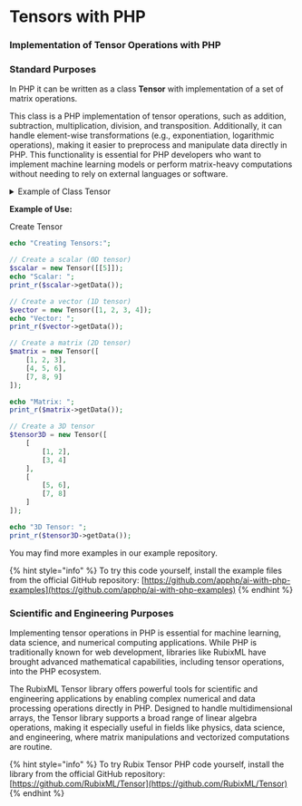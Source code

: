 # Tensors with PHP

### Implementation of Tensor Operations with PHP

### Standard Purposes

In PHP  it can be written as a class **Tensor** with implementation of a set of matrix operations.

This class is a PHP implementation of tensor operations, such as addition, subtraction, multiplication, division, and transposition. Additionally, it can handle element-wise transformations (e.g., exponentiation, logarithmic operations), making it easier to preprocess and manipulate data directly in PHP. This functionality is essential for PHP developers who want to implement machine learning models or perform matrix-heavy computations without needing to rely on external languages or software.

<details>

<summary>Example of Class Tensor</summary>

```php
class Tensor {
    private array $data;
    private array $shape;

    public function __construct(array $data) {
        if (!is_array($data)) {
            // Convert single values to array format
            $data = [$data];
        }
        $this->validateData($data);
        $this->data = $data;
        $this->shape = $this->calculateShape($data);
    }

    private function validateData(array $data): void {
        if (empty($data)) {
            throw new InvalidArgumentException("Tensor cannot be empty");
        }

        $this->validateNestedArrays($data);
    }

    private function validateNestedArrays(array $arr, ?int $depth = null): void {
        $firstLength = count($arr);

        foreach ($arr as $element) {
            if (is_array($element)) {
                if ($depth === null) {
                    $depth = count($element);
                } elseif (count($element) !== $depth) {
                    throw new InvalidArgumentException("Inconsistent dimensions in tensor");
                }
                $this->validateNestedArrays($element, $depth);
            }
        }
    }

    private function calculateShape(array $data): array {
        $shape = [];
        $current = $data;

        while (is_array($current)) {
            $shape[] = count($current);
            $current = $current[0] ?? null;
        }

        return $shape;
    }

    public function shape(): array {
        return $this->shape;
    }

    public function reshape(array $newShape): self {
        $totalElements = array_product($this->shape);
        $newTotalElements = array_product($newShape);

        if ($totalElements !== $newTotalElements) {
            throw new InvalidArgumentException("Cannot reshape tensor: incompatible dimensions");
        }

        $flatData = $this->flatten($this->data);
        $reshaped = $this->reshapeArray($flatData, $newShape, 0);

        return new self($reshaped);
    }

    private function flatten(array $array): array {
        $result = [];
        array_walk_recursive($array, function($value) use (&$result) {
            $result[] = $value;
        });
        return $result;
    }

    private function reshapeArray(array $flatData, array $shape, int $offset): array {
        if (empty($shape)) {
            throw new InvalidArgumentException("Shape cannot be empty");
        }

        $currentDim = array_shift($shape);
        $subSize = empty($shape) ? 1 : array_product($shape);
        $result = [];

        for ($i = 0; $i < $currentDim; $i++) {
            if (empty($shape)) {
                $result[] = $flatData[$offset + $i];
            } else {
                $result[] = $this->reshapeArray($flatData, $shape, $offset + ($i * $subSize));
            }
        }

        return $result;
    }

    public function add(Tensor $other): self {
        if ($this->shape !== $other->shape) {
            throw new InvalidArgumentException("Tensors must have the same shape for addition");
        }

        $result = $this->elementWiseOperation($this->data, $other->data, fn($a, $b) => $a + $b);
        return new self($result);
    }

    public function subtract(Tensor $other): self {
        if ($this->shape !== $other->shape) {
            throw new InvalidArgumentException("Tensors must have the same shape for subtraction");
        }

        $result = $this->elementWiseOperation($this->data, $other->data, fn($a, $b) => $a - $b);
        return new self($result);
    }

    public function multiply(Tensor $other): self {
        if ($this->shape !== $other->shape) {
            throw new InvalidArgumentException("Tensors must have the same shape for element-wise multiplication");
        }

        $result = $this->elementWiseOperation($this->data, $other->data, fn($a, $b) => $a * $b);
        return new self($result);
    }

    public function divide(Tensor $other): self {
        if ($this->shape !== $other->shape) {
            throw new InvalidArgumentException("Tensors must have the same shape for division");
        }

        $result = $this->elementWiseOperation($this->data, $other->data, function($a, $b) {
            if ($b == 0) {
                throw new DivisionByZeroError("Division by zero");
            }
            return $a / $b;
        });
        return new self($result);
    }

    private function elementWiseOperation(array $arr1, array $arr2, callable $operation): array {
        $result = [];

        foreach ($arr1 as $key => $value) {
            if (is_array($value)) {
                $result[$key] = $this->elementWiseOperation($value, $arr2[$key], $operation);
            } else {
                $result[$key] = $operation($value, $arr2[$key]);
            }
        }

        return $result;
    }

    public function matrixMultiply(Tensor $other): self {
        if (count($this->shape) !== 2 || count($other->shape) !== 2) {
            throw new InvalidArgumentException("Matrix multiplication requires 2D tensors");
        }

        if ($this->shape[1] !== $other->shape[0]) {
            throw new InvalidArgumentException("Incompatible dimensions for matrix multiplication");
        }

        $result = [];
        for ($i = 0; $i < $this->shape[0]; $i++) {
            $result[$i] = [];
            for ($j = 0; $j < $other->shape[1]; $j++) {
                $sum = 0;
                for ($k = 0; $k < $this->shape[1]; $k++) {
                    $sum += $this->data[$i][$k] * $other->data[$k][$j];
                }
                $result[$i][$j] = $sum;
            }
        }

        return new self($result);
    }

    public function dotProduct(Tensor $other): float {
        // Ensure both tensors are vectors (1D)
        if (count($this->shape) !== 1 || count($other->shape) !== 1) {
            throw new InvalidArgumentException("Dot product requires 1D tensors (vectors)");
        }

        // Check dimensions match
        if ($this->shape[0] !== $other->shape[0]) {
            throw new InvalidArgumentException("Vectors must have the same dimension");
        }

        $result = 0;
        for ($i = 0; $i < $this->shape[0]; $i++) {
            $result += $this->data[$i] * $other->data[$i];
        }

        return $result;
    }

    public function transpose(): self {
        if (count($this->shape) !== 2) {
            throw new InvalidArgumentException("Transpose operation is only supported for 2D tensors");
        }

        $result = [];
        for ($i = 0; $i < $this->shape[1]; $i++) {
            for ($j = 0; $j < $this->shape[0]; $j++) {
                $result[$i][$j] = $this->data[$j][$i];
            }
        }

        return new self($result);
    }

    public function determinant(): float {
        if (count($this->shape) !== 2 || $this->shape[0] !== $this->shape[1]) {
            throw new InvalidArgumentException("Determinant requires a square matrix");
        }

        $n = $this->shape[0];

        if ($n === 1) {
            return $this->data[0][0];
        }

        if ($n === 2) {
            return $this->data[0][0] * $this->data[1][1] - $this->data[0][1] * $this->data[1][0];
        }

        $det = 0;
        for ($j = 0; $j < $n; $j++) {
            $det += pow(-1, $j) * $this->data[0][$j] * $this->getMinor(0, $j)->determinant();
        }

        return $det;
    }

    private function getMinor(int $row, int $col): self {
        $minor = [];
        $n = $this->shape[0];
        $r = 0;

        for ($i = 0; $i < $n; $i++) {
            if ($i === $row) continue;
            $minor[$r] = [];
            $c = 0;
            for ($j = 0; $j < $n; $j++) {
                if ($j === $col) continue;
                $minor[$r][$c] = $this->data[$i][$j];
                $c++;
            }
            $r++;
        }

        return new self($minor);
    }

    public function exp(): self {
        return $this->applyFunction(fn($x) => exp($x));
    }

    public function log(): self {
        return $this->applyFunction(fn($x) => log($x));
    }

    public function power(float $n): self {
        return $this->applyFunction(fn($x) => pow($x, $n));
    }

    private function applyFunction(callable $func): self {
        $result = $this->applyFunctionToArray($this->data, $func);
        return new self($result);
    }

    private function applyFunctionToArray(array $arr, callable $func): array {
        $result = [];
        foreach ($arr as $key => $value) {
            if (is_array($value)) {
                $result[$key] = $this->applyFunctionToArray($value, $func);
            } else {
                $result[$key] = $func($value);
            }
        }
        return $result;
    }

    public function getData(): array {
        return $this->data;
    }

    // Helper method to convert tensor to string for debugging
    public function __toString(): string {
        return json_encode($this->data, JSON_PRETTY_PRINT);
    }
}
```

</details>

**Example of Use:**

Create Tensor&#x20;

```php
echo "Creating Tensors:";

// Create a scalar (0D tensor)
$scalar = new Tensor([[5]]);
echo "Scalar: ";
print_r($scalar->getData());

// Create a vector (1D tensor)
$vector = new Tensor([1, 2, 3, 4]);
echo "Vector: ";
print_r($vector->getData());

// Create a matrix (2D tensor)
$matrix = new Tensor([
    [1, 2, 3],
    [4, 5, 6],
    [7, 8, 9]
]);

echo "Matrix: ";
print_r($matrix->getData());

// Create a 3D tensor
$tensor3D = new Tensor([
    [
        [1, 2],
        [3, 4]
    ],
    [
        [5, 6],
        [7, 8]
    ]
]);

echo "3D Tensor: ";
print_r($tensor3D->getData());
```

You may find more examples in our example repository.

{% hint style="info" %}
To try this code yourself, install the example files from the official GitHub repository: [https://github.com/apphp/ai-with-php-examples](https://github.com/apphp/ai-with-php-examples)
{% endhint %}

### Scientific and Engineering Purposes

Implementing tensor operations in PHP is essential for machine learning, data science, and numerical computing applications. While PHP is traditionally known for web development, libraries like RubixML have brought advanced mathematical capabilities, including tensor operations, into the PHP ecosystem.&#x20;

The RubixML Tensor library offers powerful tools for scientific and engineering applications by enabling complex numerical and data processing operations directly in PHP. Designed to handle multidimensional arrays, the Tensor library supports a broad range of linear algebra operations, making it especially useful in fields like physics, data science, and engineering, where matrix manipulations and vectorized computations are routine.

{% hint style="info" %}
To try Rubix Tensor PHP code yourself, install the library from the official GitHub repository:  [https://github.com/RubixML/Tensor](https://github.com/RubixML/Tensor)
{% endhint %}

